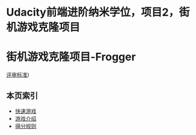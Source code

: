 Udacity前端进阶纳米学位，项目2，街机游戏克隆项目
=======
# 街机游戏克隆项目-Frogger

[评审标准](https://review.udacity.com/#!/rubrics/499/view))

## <i class="icon-list"></i> 本页索引

* [快速游戏](#快速游戏)
* [游戏介绍](#游戏介绍)
* [得分规则](#得分规则)
